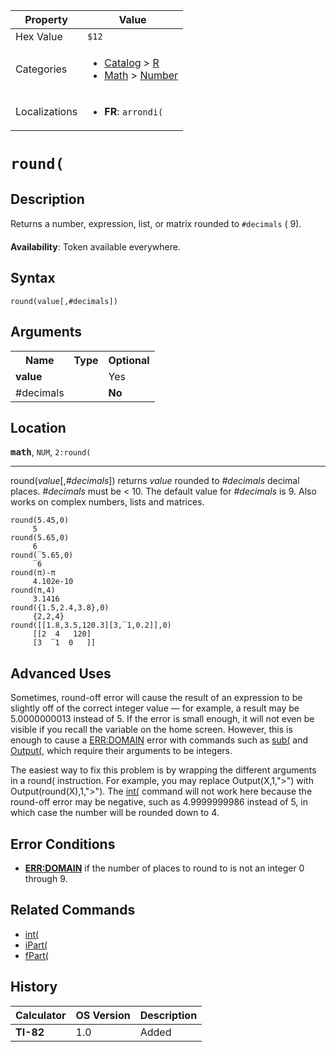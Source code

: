 | Property      | Value |
|---------------|-------|
| Hex Value     | `$12`|
| Categories    | <ul><li>[Catalog](<../categories/Catalog.md>) > [R](<../categories/Catalog.md#R>)</li><li>[Math](<../categories/Math.md>) > [Number](<../categories/Math.md#Number>)</li></ul> |
| Localizations | <ul><li><b>FR</b>: `arrondi(`</li></ul> |

# `round(`

## Description
Returns a number, expression, list, or matrix rounded to `#decimals` ( 9).


<b>Availability</b>: Token available everywhere.

## Syntax
`round(value[,#decimals])`

## Arguments
<table>
<tr><th>Name</th><th>Type</th><th>Optional</th></tr>

<tr><td><b>value</b></td><td></td><td>Yes</td></tr>

<tr><td>#decimals</td><td></td><td><b>No</b></td></tr>

</table>

## Location
<tt><kbd><b>math</b></kbd></tt>, `NUM`, `2:round(`
<hr>

round(_value_[,_#decimals_]) returns _value_ rounded to _#decimals_ decimal places. _#decimals_ must be < 10. The default value for _#decimals_ is 9. Also works on complex numbers, lists and matrices.

```ti-basic
round(5.45,0)
     5
round(5.65,0)
     6
round(‾5.65,0)
     ‾6
round(π)-π
     4.102e-10
round(π,4)
     3.1416
round({1.5,2.4,3.8},0)
     {2,2,4}
round([[1.8,3.5,120.3][3,‾1,0.2]],0)
     [[2  4   120]
     [3  ‾1  0   ]]
```

## Advanced Uses

Sometimes, round-off error will cause the result of an expression to be slightly off of the correct integer value — for example, a result may be 5.0000000013 instead of 5. If the error is small enough, it will not even be visible if you recall the variable on the home screen. However, this is enough to cause a [ERR:DOMAIN](/errors#domain) error with commands such as [sub(](/sub) and [Output(](/output), which require their arguments to be integers.

The easiest way to fix this problem is by wrapping the different arguments in a round( instruction. For example, you may replace Output(X,1,">") with Output(round(X),1,">"). The [int(](/int) command will not work here because the round-off error may be negative, such as 4.9999999986 instead of 5, in which case the number will be rounded down to 4.

## Error Conditions

*   **[ERR:DOMAIN](/errors#domain)** if the number of places to round to is not an integer 0 through 9.

## Related Commands

*   [int(](/int)
*   [iPart(](/ipart)
*   [fPart(](/fpart)

## History
| Calculator | OS Version | Description |
|------------|------------|-------------|
| <b>TI-82</b> | 1.0 | Added |


